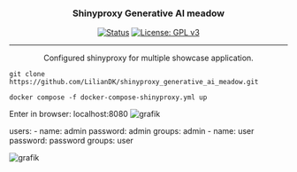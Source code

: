 <h3 align="center">Shinyproxy Generative AI meadow</h3>

<div align="center">

  [![Status](https://img.shields.io/badge/status-active-success.svg)]() 
  [![License: GPL v3](https://img.shields.io/badge/License-GPLv3-blue.svg)]() 

</div>

---

<p align="center"> Configured shinyproxy for multiple showcase application.
    <br> 
</p>

```
git clone https://github.com/LilianDK/shinyproxy_generative_ai_meadow.git
```

```
docker compose -f docker-compose-shinyproxy.yml up
```
Enter in browser: localhost:8080
![grafik](https://github.com/LilianDK/shinyproxy_generative_ai_meadow/assets/13328959/0280c552-f1b6-4f2a-a5b0-bb6b6eb10c20)

users:
    - name: admin
      password: admin
      groups: admin
    - name: user
      password: password
      groups: user

![grafik](https://github.com/LilianDK/shinyproxy_generative_ai_meadow/assets/13328959/61b3bc8a-a80e-450e-9803-6431aa6884b4)
